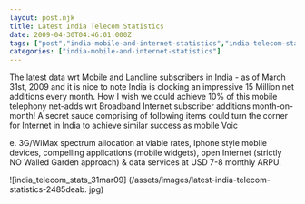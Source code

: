 ```yaml
---
layout: post.njk
title: Latest India Telecom Statistics
date: 2009-04-30T04:46:01.000Z
tags: ["post","india-mobile-and-internet-statistics","india-telecom-statistics-mobile-landline"]
categories: ["india-mobile-and-internet-statistics"]
---
```


The latest data wrt Mobile and Landline subscribers in India - as of March 31st, 2009 and it is nice to note India is clocking an impressive 15 Million net additions every month. How I wish we could achieve 10% of this mobile telephony net-adds wrt Broadband Internet subscriber additions month-on-month! A secret sauce comprising of following items could turn the corner for Internet in India to achieve similar success as mobile Voic

e. 3G/WiMax spectrum allocation at viable rates, Iphone style mobile devices, compelling applications (mobile widgets), open Internet (strictly NO Walled Garden approach) & data services at USD 7-8 monthly ARPU.

![india_telecom_stats_31mar09] (/assets/images/latest-india-telecom-statistics-2485deab. jpg)
